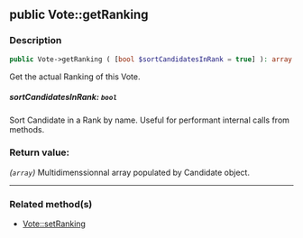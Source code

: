 ## public Vote::getRanking

### Description    

```php
public Vote->getRanking ( [bool $sortCandidatesInRank = true] ): array
```

Get the actual Ranking of this Vote.
    

##### **sortCandidatesInRank:** *```bool```*   
Sort Candidate in a Rank by name. Useful for performant internal calls from methods.    


### Return value:   

*(```array```)* Multidimenssionnal array populated by Candidate object.


---------------------------------------

### Related method(s)      

* [Vote::setRanking](../Vote%20Class/public%20Vote--setRanking.md)    
